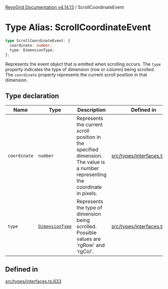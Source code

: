 [RevoGrid Documentation v4.14.13](README.md) / ScrollCoordinateEvent

# Type Alias: ScrollCoordinateEvent

```ts
type ScrollCoordinateEvent: {
  coordinate: number;
  type: DimensionType;
};
```

Represents the event object that is emitted when scrolling occurs.
The `type` property indicates the type of dimension (row or column) being scrolled.
The `coordinate` property represents the current scroll position in that dimension.

## Type declaration

| Name | Type | Description | Defined in |
| ------ | ------ | ------ | ------ |
| `coordinate` | `number` | Represents the current scroll position in the specified dimension. The value is a number representing the coordinate in pixels. | [src/types/interfaces.ts:844](https://github.com/revolist/revogrid/blob/4eff1607ca8ee7d75f31750c713182488767268a/src/types/interfaces.ts#L844) |
| `type` | [`DimensionType`](TypeAlias.DimensionType.md) | Represents the type of dimension being scrolled. Possible values are 'rgRow' and 'rgCol'. | [src/types/interfaces.ts:838](https://github.com/revolist/revogrid/blob/4eff1607ca8ee7d75f31750c713182488767268a/src/types/interfaces.ts#L838) |

## Defined in

[src/types/interfaces.ts:833](https://github.com/revolist/revogrid/blob/4eff1607ca8ee7d75f31750c713182488767268a/src/types/interfaces.ts#L833)
